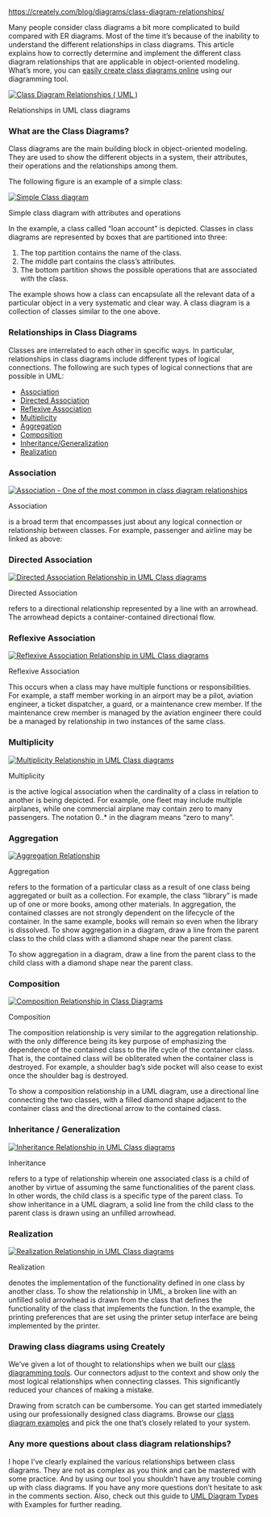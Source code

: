 https://creately.com/blog/diagrams/class-diagram-relationships/

Many people consider class diagrams a bit more complicated to build compared with ER diagrams. Most
of the time it’s because of the inability to understand the different relationships in class
diagrams. This article explains how to correctly determine and implement the different class diagram
relationships that are applicable in object-oriented modeling. What’s more, you can
[easily create class diagrams online](https://creately.com/diagram-type/class-diagram) using our
diagramming tool.

[![Class Diagram Relationships ( UML )](https://d3n817fwly711g.cloudfront.net/blog/wp-content/uploads/2012/03/Class-Diagram-Relationships.png "Class Diagram Relationships")](https://d3n817fwly711g.cloudfront.net/blog/wp-content/uploads/2012/03/Class-Diagram-Relationships.png)

Relationships in UML class diagrams

### What are the Class Diagrams?

Class diagrams are the main building block in object-oriented modeling. They are used to show the
different objects in a system, their attributes, their operations and the relationships among them.

The following figure is an example of a simple class:

[![Simple Class diagram](https://d3n817fwly711g.cloudfront.net/blog/wp-content/uploads/2012/03/Class-Diagram.jpeg "Class-Diagram")](https://d3n817fwly711g.cloudfront.net/blog/wp-content/uploads/2012/03/Class-Diagram.jpeg)

Simple class diagram with attributes and operations

In the example, a class called “loan account” is depicted. Classes in class diagrams are represented
by boxes that are partitioned into three:

1.  The top partition contains the name of the class.
2.  The middle part contains the class’s attributes.
3.  The bottom partition shows the possible operations that are associated with the class.

The example shows how a class can encapsulate all the relevant data of a particular object in a very
systematic and clear way. A class diagram is a collection of classes similar to the one above.

### **Relationships in Class Diagrams**

Classes are interrelated to each other in specific ways. In particular, relationships in class
diagrams include different types of logical connections. The following are such types of logical
connections that are possible in UML:

- [Association](https://creately.com/blog/diagrams/class-diagram-relationships/#Association)
- [Directed Association](https://creately.com/blog/diagrams/class-diagram-relationships/#Directed)
- [Reflexive Association](https://creately.com/blog/diagrams/class-diagram-relationships/#Reflexive)
- [Multiplicity](https://creately.com/blog/diagrams/class-diagram-relationships/#Multiplicity)
- [Aggregation](https://creately.com/blog/diagrams/class-diagram-relationships/#Aggregation)
- [Composition](https://creately.com/blog/diagrams/class-diagram-relationships/#Composition)
- [Inheritance/Generalization](https://creately.com/blog/diagrams/class-diagram-relationships/#Inheritance)
- [Realization](https://creately.com/blog/diagrams/class-diagram-relationships/#Realization)

### Association

[![Association - One of the most common in class diagram relationships](https://d3n817fwly711g.cloudfront.net/blog/wp-content/uploads/2012/03/Association-Relationship.jpeg "Association-Relationship")](https://d3n817fwly711g.cloudfront.net/blog/wp-content/uploads/2012/03/Association-Relationship.jpeg)

Association

is a broad term that encompasses just about any logical connection or relationship between classes.
For example, passenger and airline may be linked as above:

### Directed Association

[![Directed Association Relationship in UML Class diagrams](https://d3n817fwly711g.cloudfront.net/blog/wp-content/uploads/2012/03/Directed-Association-Relationship.jpeg "Directed-Association-Relationship")](https://d3n817fwly711g.cloudfront.net/blog/wp-content/uploads/2012/03/Directed-Association-Relationship.jpeg)

Directed Association

refers to a directional relationship represented by a line with an arrowhead. The arrowhead depicts
a container-contained directional flow.

### Reflexive Association

[![Reflexive Association Relationship in UML Class diagrams](https://d3n817fwly711g.cloudfront.net/blog/wp-content/uploads/2012/03/Reflexive-Association-Relationship.jpeg "Reflexive-Association-Relationship")](https://d3n817fwly711g.cloudfront.net/blog/wp-content/uploads/2012/03/Reflexive-Association-Relationship.jpeg)

Reflexive Association

This occurs when a class may have multiple functions or responsibilities. For example, a staff
member working in an airport may be a pilot, aviation engineer, a ticket dispatcher, a guard, or a
maintenance crew member. If the maintenance crew member is managed by the aviation engineer there
could be a managed by relationship in two instances of the same class.

### Multiplicity

[![Multiplicity Relationship in UML Class diagrams](https://d3n817fwly711g.cloudfront.net/blog/wp-content/uploads/2012/03/Multiplicity-Relationship.jpeg "Multiplicity-Relationship")](https://d3n817fwly711g.cloudfront.net/blog/wp-content/uploads/2012/03/Multiplicity-Relationship.jpeg)

Multiplicity

is the active logical association when the cardinality of a class in relation to another is being
depicted. For example, one fleet may include multiple airplanes, while one commercial airplane may
contain zero to many passengers. The notation 0..\* in the diagram means “zero to many”.

### Aggregation

[![Aggregation Relationship](https://d3n817fwly711g.cloudfront.net/blog/wp-content/uploads/2012/03/Aggregation-Relationship.png "Aggregation Relationship in Class Diagrams")](https://d3n817fwly711g.cloudfront.net/blog/wp-content/uploads/2012/03/Aggregation-Relationship.png)

Aggregation

refers to the formation of a particular class as a result of one class being aggregated or built as
a collection. For example, the class “library” is made up of one or more books, among other
materials. In aggregation, the contained classes are not strongly dependent on the lifecycle of the
container. In the same example, books will remain so even when the library is dissolved. To show
aggregation in a diagram, draw a line from the parent class to the child class with a diamond shape
near the parent class.

To show aggregation in a diagram, draw a line from the parent class to the child class with a
diamond shape near the parent class.

### Composition

[![Composition Relationship in Class Diagrams](https://d3n817fwly711g.cloudfront.net/blog/wp-content/uploads/2012/03/Composition-Relationship-UML.png "Composition Relationship")](https://d3n817fwly711g.cloudfront.net/blog/wp-content/uploads/2012/03/Composition-Relationship-UML.png)

Composition

The composition relationship is very similar to the aggregation relationship. with the only
difference being its key purpose of emphasizing the dependence of the contained class to the life
cycle of the container class. That is, the contained class will be obliterated when the container
class is destroyed. For example, a shoulder bag’s side pocket will also cease to exist once the
shoulder bag is destroyed.

To show a composition relationship in a UML diagram, use a directional line connecting the two
classes, with a filled diamond shape adjacent to the container class and the directional arrow to
the contained class.

### Inheritance / Generalization

[![Inheritance Relationship in UML Class diagrams](https://d3n817fwly711g.cloudfront.net/blog/wp-content/uploads/2012/03/Inheritance-Relationship.jpeg "Inheritance-Relationship")](https://d3n817fwly711g.cloudfront.net/blog/wp-content/uploads/2012/03/Inheritance-Relationship.jpeg)

Inheritance

refers to a type of relationship wherein one associated class is a child of another by virtue of
assuming the same functionalities of the parent class. In other words, the child class is a specific
type of the parent class. To show inheritance in a UML diagram, a solid line from the child class to
the parent class is drawn using an unfilled arrowhead.

### Realization

[![Realization Relationship in UML Class diagrams](https://d3n817fwly711g.cloudfront.net/blog/wp-content/uploads/2012/03/Realization-Relationship.jpeg "Realization-Relationship")](https://d3n817fwly711g.cloudfront.net/blog/wp-content/uploads/2012/03/Realization-Relationship.jpeg)

Realization

denotes the implementation of the functionality defined in one class by another class. To show the
relationship in UML, a broken line with an unfilled solid arrowhead is drawn from the class that
defines the functionality of the class that implements the function. In the example, the printing
preferences that are set using the printer setup interface are being implemented by the printer.

### Drawing class diagrams using Creately

We’ve given a lot of thought to relationships when we built our
[class diagramming tools](https://creately.com/diagram-type/class-diagram). Our connectors adjust to
the context and show only the most logical relationships when connecting classes. This significantly
reduced your chances of making a mistake.

Drawing from scratch can be cumbersome. You can get started immediately using our professionally
designed class diagrams. Browse our
[class diagram examples](https://creately.com/diagram-community/examples/t/class-diagram) and pick
the one that’s closely related to your system.

### Any more questions about class diagram relationships?

I hope I’ve clearly explained the various relationships between class diagrams. They are not as
complex as you think and can be mastered with some practice. And by using our tool you shouldn’t
have any trouble coming up with class diagrams. If you have any more questions don’t hesitate to ask
in the comments section. Also, check out this guide to
[UML Diagram Types](https://creately.com/blog/diagrams/uml-diagram-types-examples/) with Examples
for further reading.
